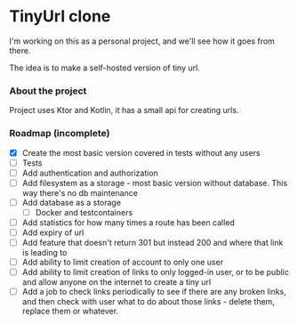 # TinyUrl clone

I'm working on this as a personal project, and we'll see how it goes from there.

The idea is to make a self-hosted version of tiny url.

### About the project

Project uses Ktor and Kotlin, it has a small api for creating urls.

### Roadmap (incomplete)

- [x] Create the most basic version covered in tests without any users
- [ ] Tests
- [ ] Add authentication and authorization
- [ ] Add filesystem as a storage - most basic version without database. This way there's no db maintenance
- [ ] Add database as a storage
    - [ ] Docker and testcontainers
- [ ] Add statistics for how many times a route has been called
- [ ] Add expiry of url
- [ ] Add feature that doesn't return 301 but instead 200 and where that link is leading to
- [ ] Add ability to limit creation of account to only one user
- [ ] Add ability to limit creation of links to only logged-in user, or to be public and allow anyone on the internet
  to create a tiny url
- [ ] Add a job to check links periodically to see if there are any broken links, and then check with user what to do
  about those links - delete them, replace them or whatever.